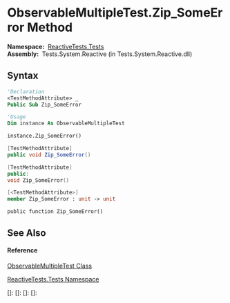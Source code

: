 # ObservableMultipleTest.Zip\_SomeError Method

**Namespace:**  [ReactiveTests.Tests](ReactiveTests.Tests\ReactiveTests.Tests.md)  
**Assembly:**  Tests.System.Reactive (in Tests.System.Reactive.dll)

## Syntax

```vb
'Declaration
<TestMethodAttribute> _
Public Sub Zip_SomeError
```

```vb
'Usage
Dim instance As ObservableMultipleTest

instance.Zip_SomeError()
```

```csharp
[TestMethodAttribute]
public void Zip_SomeError()
```

```c++
[TestMethodAttribute]
public:
void Zip_SomeError()
```

```fsharp
[<TestMethodAttribute>]
member Zip_SomeError : unit -> unit 
```

```jscript
public function Zip_SomeError()
```

## See Also

#### Reference

[ObservableMultipleTest Class](ObservableMultipleTest\ObservableMultipleTest.md)

[ReactiveTests.Tests Namespace](ReactiveTests.Tests\ReactiveTests.Tests.md)

[]: 
[]: 
[]: 
[]: 